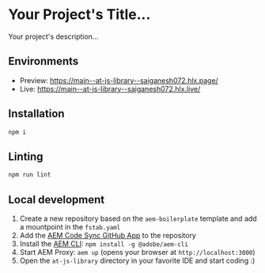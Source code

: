 # Your Project's Title...
Your project's description...

## Environments
- Preview: https://main--at-js-library--saiganesh072.hlx.page/
- Live: https://main--at-js-library--saiganesh072.hlx.live/

## Installation

```sh
npm i
```

## Linting

```sh
npm run lint
```

## Local development

1. Create a new repository based on the `aem-boilerplate` template and add a mountpoint in the `fstab.yaml`
1. Add the [AEM Code Sync GitHub App](https://github.com/apps/aem-code-sync) to the repository
1. Install the [AEM CLI](https://github.com/adobe/helix-cli): `npm install -g @adobe/aem-cli`
1. Start AEM Proxy: `aem up` (opens your browser at `http://localhost:3000`)
1. Open the `at-js-library` directory in your favorite IDE and start coding :)
